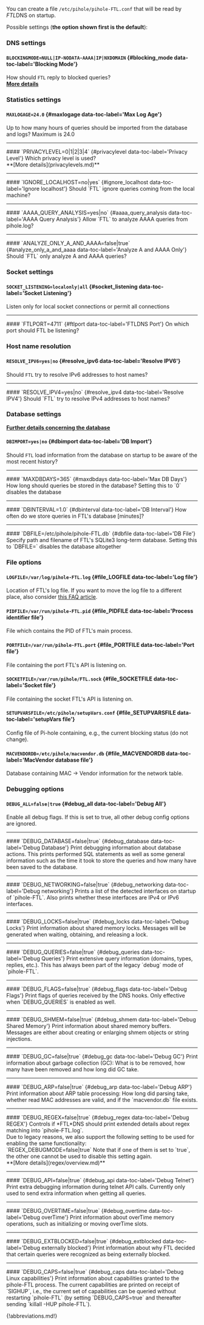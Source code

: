 You can create a file `/etc/pihole/pihole-FTL.conf` that will be read by *FTL*DNS on startup.

Possible settings (**the option shown first is the default**):
### DNS settings

#### `BLOCKINGMODE=NULL|IP-NODATA-AAAA|IP|NXDOMAIN` {#blocking_mode data-toc-label='Blocking Mode'}
How should `FTL` reply to blocked queries?<br>
**[More details](blockingmode.md)**

### Statistics settings

#### `MAXLOGAGE=24.0` {#maxlogage data-toc-label='Max Log Age'}
  Up to how many hours of queries should be imported from the database and logs? Maximum is 24.0
<hr/>
#### `PRIVACYLEVEL=0|1|2|3|4` {#privacylevel data-toc-label='Privacy Level'}
  Which privacy level is used?<br>
**[More details](privacylevels.md)**
<hr/>
#### `IGNORE_LOCALHOST=no|yes` {#ignore_localhost data-toc-label='Ignore localhost'}
  Should `FTL` ignore queries coming from the local machine?
<hr/>
#### `AAAA_QUERY_ANALYSIS=yes|no` {#aaaa_query_analysis data-toc-label='AAAA Query Analysis'}
  Allow `FTL` to analyze AAAA queries from pihole.log?
<hr/>
#### `ANALYZE_ONLY_A_AND_AAAA=false|true` {#analyze_only_a_and_aaaa data-toc-label='Analyze A and AAAA Only'}
  Should `FTL` only analyze A and AAAA queries?

### Socket settings

#### `SOCKET_LISTENING=localonly|all` {#socket_listening data-toc-label='Socket Listening'}
  Listen only for local socket connections or permit all connections
<hr/>
#### `FTLPORT=4711` {#ftlport data-toc-label='FTLDNS Port'}
  On which port should FTL be listening?

### Host name resolution

#### `RESOLVE_IPV6=yes|no` {#resolve_ipv6 data-toc-label='Resolve IPV6'}
  Should `FTL` try to resolve IPv6 addresses to host names?
<hr/>
#### `RESOLVE_IPV4=yes|no` {#resolve_ipv4 data-toc-label='Resolve IPV4'}
  Should `FTL` try to resolve IPv4 addresses to host names?

### Database settings
**[Further details concerning the database](database.md)**

#### `DBIMPORT=yes|no` {#dbimport data-toc-label='DB Import'}
  Should `FTL` load information from the database on startup to be aware of the most recent history?
<hr/>
#### `MAXDBDAYS=365` {#maxdbdays data-toc-label='Max DB Days'}
  How long should queries be stored in the database? Setting this to `0` disables the database
<hr/>
#### `DBINTERVAL=1.0` {#dbinterval data-toc-label='DB Interval'}
  How often do we store queries in FTL's database [minutes]?
<hr/>
#### `DBFILE=/etc/pihole/pihole-FTL.db` {#dbfile data-toc-label='DB File'}
  Specify path and filename of FTL's SQLite3 long-term database. Setting this to `DBFILE=` disables the database altogether

### File options

#### `LOGFILE=/var/log/pihole-FTL.log` {#file_LOGFILE data-toc-label='Log file'}
  Location of FTL's log file. If you want to move the log file to a different place, also consider [this FAQ article](https://discourse.pi-hole.net/t/moving-the-pi-hole-log-to-another-location-device/2041).

#### `PIDFILE=/var/run/pihole-FTL.pid` {#file_PIDFILE data-toc-label='Process identifier file'}
  File which contains the PID of FTL's main process.

#### `PORTFILE=/var/run/pihole-FTL.port` {#file_PORTFILE data-toc-label='Port file'}
  File containing the port FTL's API is listening on.

#### `SOCKETFILE=/var/run/pihole/FTL.sock` {#file_SOCKETFILE data-toc-label='Socket file'}
  File containing the socket FTL's API is listening on.

#### `SETUPVARSFILE=/etc/pihole/setupVars.conf` {#file_SETUPVARSFILE data-toc-label='setupVars file'}
  Config file of Pi-hole containing, e.g., the current blocking status (do not change).

#### `MACVENDORDB=/etc/pihole/macvendor.db` {#file_MACVENDORDB data-toc-label='MacVendor database file'}
  Database containing MAC -> Vendor information for the network table.

### Debugging options

#### `DEBUG_ALL=false|true` {#debug_all data-toc-label='Debug All'}
  Enable all debug flags. If this is set to true, all other debug config options are ignored.
<hr/>
#### `DEBUG_DATABASE=false|true` {#debug_database data-toc-label='Debug Database'}
  Print debugging information about database actions. This prints performed SQL statements as well as some general information such as the time it took to store the queries and how many have been saved to the database.
<hr/>
#### `DEBUG_NETWORKING=false|true` {#debug_networking data-toc-label='Debug networking'}
  Prints a list of the detected interfaces on startup of `pihole-FTL`. Also prints whether these interfaces are IPv4 or IPv6 interfaces.
<hr/>
#### `DEBUG_LOCKS=false|true` {#debug_locks data-toc-label='Debug Locks'}
  Print information about shared memory locks. Messages will be generated when waiting, obtaining, and releasing a lock.
<hr/>
#### `DEBUG_QUERIES=false|true` {#debug_queries data-toc-label='Debug Queries'}
  Print extensive query information (domains, types, replies, etc.). This has always been part of the legacy `debug` mode of `pihole-FTL`.
<hr/>
#### `DEBUG_FLAGS=false|true` {#debug_flags data-toc-label='Debug Flags'}
  Print flags of queries received by the DNS hooks. Only effective when `DEBUG_QUERIES` is enabled as well.
<hr/>
#### `DEBUG_SHMEM=false|true` {#debug_shmem data-toc-label='Debug Shared Memory'}
  Print information about shared memory buffers. Messages are either about creating or enlarging shmem objects or string injections.
<hr/>
#### `DEBUG_GC=false|true` {#debug_gc data-toc-label='Debug GC'}
  Print information about garbage collection (GC): What is to be removed, how many have been removed and how long did GC take.
<hr/>
#### `DEBUG_ARP=false|true` {#debug_arp data-toc-label='Debug ARP'}
  Print information about ARP table processing: How long did parsing take, whether read MAC addresses are valid, and if the `macvendor.db` file exists.
<hr/>
#### `DEBUG_REGEX=false|true` {#debug_regex data-toc-label='Debug REGEX'}
  Controls if *FTL*DNS should print extended details about regex matching into `pihole-FTL.log`.<br>
  Due to legacy reasons, we also support the following setting to be used for enabling the same functionality:<br>
  `REGEX_DEBUGMODE=false|true`
  Note that if one of them is set to `true`, the other one cannot be used to disable this setting again.<br>
  **[More details](regex/overview.md)**
<hr/>
#### `DEBUG_API=false|true` {#debug_api data-toc-label='Debug Telnet'}
  Print extra debugging information during telnet API calls. Currently only used to send extra information when getting all queries.
<hr/>
#### `DEBUG_OVERTIME=false|true` {#debug_overtime data-toc-label='Debug overTime'}
  Print information about overTime memory operations, such as initializing or moving overTime slots.
<hr/>
#### `DEBUG_EXTBLOCKED=false|true` {#debug_extblocked data-toc-label='Debug externally blocked'}
  Print information about why FTL decided that certain queries were recognized as being externally blocked.
<hr/>
#### `DEBUG_CAPS=false|true` {#debug_caps data-toc-label='Debug Linux capabilities'}
  Print information about capabilities granted to the pihole-FTL process. The current capabilities are printed on receipt of `SIGHUP`, i.e., the current set of capabilities can be queried without restarting `pihole-FTL` (by setting `DEBUG_CAPS=true` and thereafter sending `killall -HUP pihole-FTL`).

{!abbreviations.md!}

